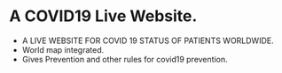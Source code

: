 # A COVID19 Live Website.

- A LIVE WEBSITE FOR COVID 19 STATUS OF PATIENTS WORLDWIDE.
- World map integrated.
- Gives Prevention and other rules for covid19 prevention.


